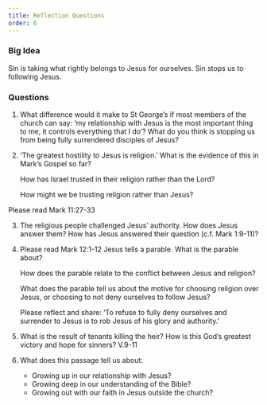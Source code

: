 ```yaml
---
title: Reflection Questions
order: 6
---
```


### Big Idea 
Sin is taking what rightly belongs to Jesus for ourselves. Sin stops us to following Jesus.


### Questions

1. What difference would it make to St George’s if most members of the church can say: ‘my relationship with Jesus is the most important thing to me, it controls everything that I do’? What do you think is stopping us from being fully surrendered disciples of Jesus? 


2. ‘The greatest hostility to Jesus is religion.’ What is the evidence of this in Mark’s Gospel so far? 

    How has Israel trusted in their religion rather than the Lord? 

    How might we be trusting religion rather than Jesus? 

Please read Mark 11:27-33

3. The religious people challenged Jesus’ authority. How does Jesus answer them? How has Jesus answered their question (c.f. Mark 1:9-11)? 

4. Please read Mark 12:1-12
    Jesus tells a parable. What is the parable about? 

    How does the parable relate to the conflict between Jesus and religion? 

    What does the parable tell us about the motive for choosing religion over Jesus, or choosing to not deny ourselves to follow Jesus? 

    Please reflect and share: ‘To refuse to fully deny ourselves and surrender to Jesus is to rob Jesus of his glory and authority.’  

5. What is the result of tenants killing the heir? How is this God’s greatest victory and hope for sinners? V.9-11

6. What does this passage tell us about:
    - Growing up in our relationship with Jesus? 
    - Growing deep in our understanding of the Bible? 
    - Growing out with our faith in Jesus outside the church? 

